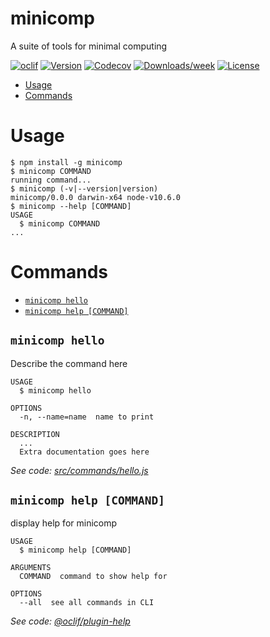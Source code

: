 minicomp
========

A suite of tools for minimal computing

[![oclif](https://img.shields.io/badge/cli-oclif-brightgreen.svg)](https://oclif.io)
[![Version](https://img.shields.io/npm/v/minicomp.svg)](https://npmjs.org/package/minicomp)
[![Codecov](https://codecov.io/gh/muziejus/minicomp/branch/master/graph/badge.svg)](https://codecov.io/gh/muziejus/minicomp)
[![Downloads/week](https://img.shields.io/npm/dw/minicomp.svg)](https://npmjs.org/package/minicomp)
[![License](https://img.shields.io/npm/l/minicomp.svg)](https://github.com/muziejus/minicomp/blob/master/package.json)

<!-- toc -->
* [Usage](#usage)
* [Commands](#commands)
<!-- tocstop -->
# Usage
<!-- usage -->
```sh-session
$ npm install -g minicomp
$ minicomp COMMAND
running command...
$ minicomp (-v|--version|version)
minicomp/0.0.0 darwin-x64 node-v10.6.0
$ minicomp --help [COMMAND]
USAGE
  $ minicomp COMMAND
...
```
<!-- usagestop -->
# Commands
<!-- commands -->
* [`minicomp hello`](#minicomp-hello)
* [`minicomp help [COMMAND]`](#minicomp-help-command)

## `minicomp hello`

Describe the command here

```
USAGE
  $ minicomp hello

OPTIONS
  -n, --name=name  name to print

DESCRIPTION
  ...
  Extra documentation goes here
```

_See code: [src/commands/hello.js](https://github.com/muziejus/minicomp/blob/v0.0.0/src/commands/hello.js)_

## `minicomp help [COMMAND]`

display help for minicomp

```
USAGE
  $ minicomp help [COMMAND]

ARGUMENTS
  COMMAND  command to show help for

OPTIONS
  --all  see all commands in CLI
```

_See code: [@oclif/plugin-help](https://github.com/oclif/plugin-help/blob/v2.1.1/src/commands/help.ts)_
<!-- commandsstop -->
